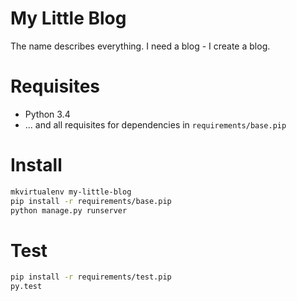 # My Little Blog

The name describes everything.
I need a blog - I create a blog.

# Requisites

- Python 3.4
- ... and all requisites for dependencies in `requirements/base.pip`

# Install

```bash
mkvirtualenv my-little-blog
pip install -r requirements/base.pip
python manage.py runserver
```

# Test

```bash
pip install -r requirements/test.pip
py.test
```
